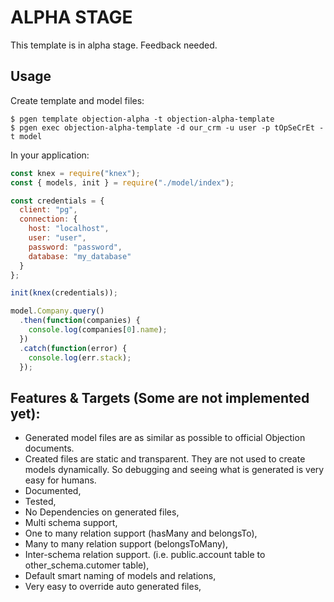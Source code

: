 # ALPHA STAGE

This template is in alpha stage. Feedback needed.

## Usage

Create template and model files:

    $ pgen template objection-alpha -t objection-alpha-template
    $ pgen exec objection-alpha-template -d our_crm -u user -p tOpSeCrEt -t model

In your application:

```js
const knex = require("knex");
const { models, init } = require("./model/index");

const credentials = {
  client: "pg",
  connection: {
    host: "localhost",
    user: "user",
    password: "password",
    database: "my_database"
  }
};

init(knex(credentials));

model.Company.query()
  .then(function(companies) {
    console.log(companies[0].name);
  })
  .catch(function(error) {
    console.log(err.stack);
  });
```

## Features & Targets (Some are not implemented yet):

* Generated model files are as similar as possible to official Objection documents.
* Created files are static and transparent. They are not used to create models dynamically. So debugging and seeing what is generated is very easy for humans.
* Documented,
* Tested,
* No Dependencies on generated files,
* Multi schema support,
* One to many relation support (hasMany and belongsTo),
* Many to many relation support (belongsToMany),
* Inter-schema relation support. (i.e. public.account table to other_schema.cutomer table),
* Default smart naming of models and relations,
* Very easy to override auto generated files,
